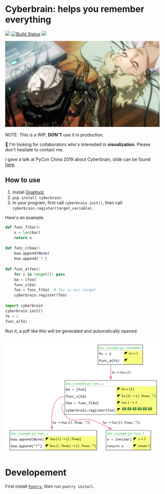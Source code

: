 # Cyberbrain: helps you remember everything

<img src="https://img.shields.io/badge/code%20style-black-000000.svg"> [![Build Status](https://dev.azure.com/laike9m/laike9m/_apis/build/status/laike9m.Cyberbrain?branchName=master)](https://dev.azure.com/laike9m/laike9m/_build/latest?definitionId=1&branchName=master) <img src="https://img.shields.io/badge/python-3.6.7%2B-blue">

<img width="500px" src="images/cb_concept.jpg"/>


NOTE: This is a WIP, **DON'T** use it in production.

📢 I'm looking for collaborators who's interested in **visualization**. Please don't hesitate to contact me.

I gave a talk at PyCon China 2019 about Cyberbrain, slide can be found [here](https://yanshuo.io/assets/player/?deck=5d6c9136d37616007449891e#/).

## How to use
1. Install [Graphviz](https://www.graphviz.org/download/)
2. `pip install cyberbrain`
3. In your program, first call `cyberbrain.init()`, then call `cyberbrain.register(target_variable)`.

Here's an example.

```python
def func_f(bar):
    x = len(bar)
    return x

def func_c(baa):
    baa.append(None)
    baa.append('?')

def func_a(foo):
    for i in range(2): pass
    ba = [foo]
    func_c(ba)
    foo = func_f(ba)  # foo is our target
    cyberbrain.register(foo)

import cyberbrain
cyberbrain.init()
fo = 1
func_a(fo)
```

Run it, a pdf like this will be generated and automatically opened.

<img width="600px" src="images/cb_output.png">

# Developement
First install [`Poetry`](https://github.com/sdispater/poetry), then run `poetry install`.
